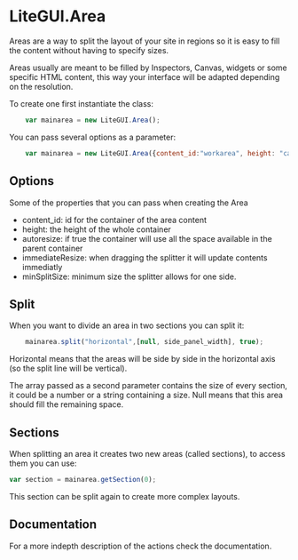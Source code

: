# LiteGUI.Area #

Areas are a way to split the layout of your site in regions so it is easy to fill the content without having to specify sizes.

Areas usually are meant to be filled by Inspectors, Canvas, widgets or some specific HTML content, 
this way your interface will be adapted depending on the resolution.

To create one first instantiate the class:

```javascript
	var mainarea = new LiteGUI.Area();
```

You can pass several options as a parameter:

```javascript
	var mainarea = new LiteGUI.Area({content_id:"workarea", height: "calc(100% - 30px)", autoresize: true, inmediateResize: true, minSplitSize: 200 });
```

## Options ##

Some of the properties that you can pass when creating the Area

- content_id: id for the container of the area content
- height: the height of the whole container
- autoresize: if true the container will use all the space available in the parent container
- immediateResize: when dragging the splitter it will update contents immediatly
- minSplitSize: minimum size the splitter allows for one side. 

## Split ##

When you want to divide an area in two sections you can split it:

```javascript
	mainarea.split("horizontal",[null, side_panel_width], true);
```

Horizontal means that the areas will be side by side in the horizontal axis (so the split line will be vertical).

The array passed as a second parameter contains the size of every section, it could be a number or a string containing a size. Null means that this area should fill the remaining space. 


## Sections ##

When splitting an area it creates two new areas (called sections), to access them you can use:

```javascript
var section = mainarea.getSection(0);
```

This section can be split again to create more complex layouts.

## Documentation ##

For a more indepth description of the actions check the documentation.

